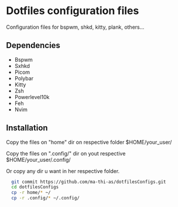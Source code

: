
# Dotfiles configuration files

Configuration files for bspwm, shkd, kitty, plank, others...




## Dependencies

 - Bspwm
 - Sxhkd
 - Picom
 - Polybar
 - Kitty
 - Zsh
 - Powerlevel10k
 - Feh
 - Nvim


## Installation

Copy the files on "home" dir on respective folder $HOME/your_user/


Copy the files on ".config/" dir on yout respective $HOME/your_user/.config/


Or copy any dir u want in her respective folder.

```bash
  git commit https://github.com/ma-thi-as/dotfilesConfigs.git
  cd dotfilesConfigs
  cp -r home/* ~/
  cp -r .config/* ~/.config/
```
